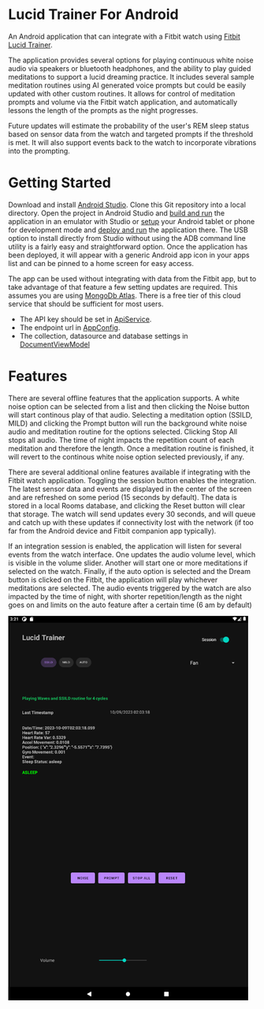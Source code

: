 # Lucid Trainer For Android

An Android application that can integrate with a Fitbit watch using [Fitbit Lucid Trainer](https://github.com/lucid-trainer/fit-lucid-trainer).

The application provides several options for playing continuous white noise audio via speakers or bluetooth headphones, and the ability to play guided meditations to support a lucid dreaming practice. It includes several sample meditation routines using AI generated voice prompts but could be easily updated with other custom routines. It allows for control of meditation prompts and volume via the Fitbit watch application, and automatically lessons the length of the prompts as the night progresses.

Future updates will estimate the probability of the user's REM sleep status based on sensor data from the watch and targeted prompts if the threshold is met. It will also support events back to the watch to incorporate vibrations into the prompting.

# Getting Started

Download and install [Android Studio](https://developer.android.com/studio). Clone this Git repository into a local directory.  Open the project in Android Studio and [build and run](https://developer.android.com/studio/run) the application in an emulator with Studio or [setup](https://developer.android.com/studio/run/device#setting-up) your Android tablet or phone for development mode and [deploy and run](https://developer.android.com/studio/run/device) the application there. The USB option to install directly from Studio without using the ADB command line utility is a fairly easy and straightforward option. Once the application has been deployed, it will appear with a generic Android app icon in your apps list and can be pinned to a home screen for easy access.

The app can be used without integrating with data from the Fitbit app, but to take advantage of that feature a few setting updates are required. This assumes you are using [MongoDb Atlas](https://www.mongodb.com/docs/atlas/getting-started/). There is a free tier of this cloud service that should be sufficient for most users.

* The API key should be set in [ApiService](https://github.com/lucid-trainer/android-lucid-trainer/blob/main/app/src/main/java/network/ApiService.kt).
* The endpoint url in [AppConfig](https://github.com/lucid-trainer/android-lucid-trainer/blob/main/app/src/main/java/utils/AppConfig.kt).
* The collection, datasource and database settings in [DocumentViewModel](https://github.com/lucid-trainer/android-lucid-trainer/blob/main/app/src/main/java/viewmodel/DocumentViewModel.kt)

# Features

There are several offline features that the application supports. A white noise option can be selected from a list and then clicking the Noise button will start continous play of that audio. Selecting a meditation option (SSILD, MILD) and clicking the Prompt button will run the background white noise audio and meditation routine for the options selected. Clicking Stop All stops all audio. The time of night impacts the repetition count of each meditation and therefore the length. Once a meditation routine is finished, it will revert to the continous white noise option selected previously, if any.

There are several additional online features available if integrating with the Fitbit watch application. Toggling the session button enables the integration. The latest sensor data and events are displayed in the center of the screen and are refreshed on some period (15 seconds by default). The data is stored in a local Rooms database, and clicking the Reset button will clear that storage. The watch will send updates every 30 seconds, and will queue and catch up with these updates if connectivity lost with the network (if too far from the Android device and Fitbit companion app typically).

If an integration session is enabled, the application will listen for several events from the watch interface. One updates the audio volume level, which is visible in the volume slider. Another will start one or more meditations if selected on the watch. Finally, if the auto option is selected and the Dream button is clicked on the Fitbit, the application will play whichever meditations are selected. The audio events triggered by the watch are also impacted by the time of night, with shorter repetition/length as the night goes on and limits on the auto feature after a certain time (6 am by default)

![Screenshot](screenshot.png)